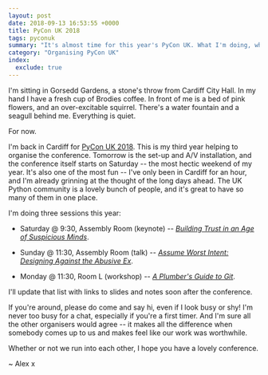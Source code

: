 ```yaml
---
layout: post
date: 2018-09-13 16:53:55 +0000
title: PyCon UK 2018
tags: pyconuk
summary: "It's almost time for this year's PyCon UK. What I'm doing, where to find me, how to have fun."
category: "Organising PyCon UK"
index:
  exclude: true
---
```


I'm sitting in Gorsedd Gardens, a stone's throw from Cardiff City Hall.
In my hand I have a fresh cup of Brodies coffee.
In front of me is a bed of pink flowers, and an over-excitable squirrel.
There's a water fountain and a seagull behind me.
Everything is quiet.

For now.

I'm back in Cardiff for [PyCon UK 2018](https://2018.pyconuk.org).
This is my third year helping to organise the conference.
Tomorrow is the set-up and A/V installation, and the conference itself starts on Saturday -- the most hectic weekend of my year.
It's also one of the most fun -- I've only been in Cardiff for an hour, and I'm already grinning at the thought of the long days ahead.
The UK Python community is a lovely bunch of people, and it's great to have so many of them in one place.

I'm doing three sessions this year:

*   Saturday @ 9:30, Assembly Room (keynote) -- [*Building Trust in an Age of Suspicious Minds*](https://2018.hq.pyconuk.org/schedule/item/794C/).

*   Sunday @ 11:30, Assembly Room (talk) -- [*Assume Worst Intent: Designing Against the Abusive Ex*](https://2018.hq.pyconuk.org/schedule/item/54DC/).

*   Monday @ 11:30, Room L (workshop) -- [*A Plumber's Guide to Git*](https://2018.hq.pyconuk.org/schedule/item/E725/).

I'll update that list with links to slides and notes soon after the conference.

If you're around, please do come and say hi, even if I look busy or shy!
I'm never too busy for a chat, especially if you're a first timer.
And I'm sure all the other organisers would agree -- it makes all the difference when somebody comes up to us and makes feel like our work was worthwhile.

Whether or not we run into each other, I hope you have a lovely conference.

~ Alex x
